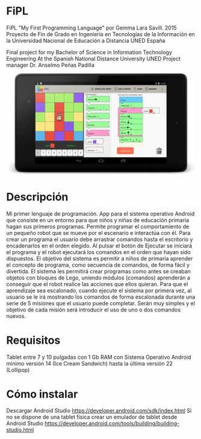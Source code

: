 # FiPL
FiPL "My First Programming Language" por Gemma Lara Savill. 
2015 Proyecto de Fin de Grado en Ingeniería en Tecnologías de la Información
en la Universidad Nacional de Educación a Distancia UNED España

Final project for my Bachelor of Science in Information Technology Engineering
At the Spanish National Distance University UNED
Project manager Dr. Anselmo Peñas Padilla

![Alt text](https://github.com/GemmaLaraSavill/FiPL/blob/master/capturas-pantalla/nexus7.png "FiPL en tablet Nexus 7")

# Descripción
Mi primer lenguaje de programación. App para el sistema operativo Android que consiste en un entorno para que niños y niñas de educación primaria hagan sus primeros programas. Permite programar el comportamiento de un pequeño robot que se mueve por el escenario e interactúa con él.
Para crear un programa el usuario debe arrastrar comandos hasta el escritorio y encadenarlos en el orden elegido.
Al pulsar el botón de Ejecutar se iniciará el programa y el robot ejecutará los comandos en el orden que hayan sido dispuestos.
El objetivo del sistema es permitir a niños de primaria aprender el concepto de programa, como secuencia de comandos, de forma fácil y divertida. 
El sistema les permitirá crear programas como antes se creaban objetos con bloques de Lego, uniendo módulos (comandos) aprenderán a conseguir que el robot realice las acciones que ellos quieran.
Para que el aprendizaje sea escalonado, cuando ejecute el sistema por primera vez, al usuario se le irá mostrando los comandos de forma escalonada durante una serie de 5 misiones que el
usuario puede completar. Serán muy simples y el objetivo de cada misión será introducir el uso de uno o dos comandos nuevos.

# Requisitos
Tablet entre 7 y 10 pulgadas con 1 Gb RAM
con Sistema Operativo Android mínimo versión 14 (Ice Cream Sandwich) hasta la última versión 22 (Lollipop)

# Cómo instalar
Descargar Android Studio https://developer.android.com/sdk/index.html
Si no se dispone de una tablet física crear un emulador de tablet desde Android Studio
https://developer.android.com/tools/building/building-studio.html
